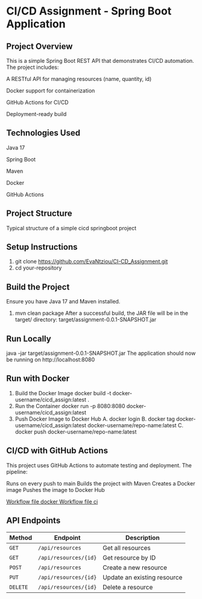 
# CI/CD Assignment - Spring Boot Application
## Project Overview
This is a simple Spring Boot REST API that demonstrates CI/CD automation. The project includes:

A RESTful API for managing resources (name, quantity, id)

Docker support for containerization

GitHub Actions for CI/CD

Deployment-ready build

## Technologies Used
Java 17

Spring Boot

Maven

Docker

GitHub Actions

## Project Structure
Typical structure of a simple cicd springboot project

## Setup Instructions
1. git clone https://github.com/EvaNtziou/CI-CD_Assignment.git
2. cd your-repository

## Build the Project
Ensure you have Java 17 and Maven installed.
1. mvn clean package
After a successful build, the JAR file will be in the target/ directory:
target/assignment-0.0.1-SNAPSHOT.jar

## Run Locally
java -jar target/assignment-0.0.1-SNAPSHOT.jar
The application should now be running on http://localhost:8080

## Run with Docker
1. Build the Docker Image
docker build -t docker-username/cicd_assign:latest .
2. Run the Container
docker run -p 8080:8080 docker-username/cicd_assign:latest
3. Push Docker Image to Docker Hub
A. docker login
B. docker tag docker-username/cicd_assign:latest docker-username/repo-name:latest
C. docker push docker-username/repo-name:latest

## CI/CD with GitHub Actions
This project uses GitHub Actions to automate testing and deployment. The pipeline:

Runs on every push to main
Builds the project with Maven
Creates a Docker image
Pushes the image to Docker Hub

 [Workflow file docker ](.github/workflows/docker.yml)
[Workflow file ci ](.github/workflows/ci.yml)

## API Endpoints

| **Method** | **Endpoint**              | **Description**            |
|------------|---------------------------|----------------------------|
| `GET`      | `/api/resources`           | Get all resources          |
| `GET`      | `/api/resources/{id}`      | Get resource by ID         |
| `POST`     | `/api/resources`           | Create a new resource      |
| `PUT`      | `/api/resources/{id}`      | Update an existing resource|
| `DELETE`   | `/api/resources/{id}`      | Delete a resource          |
